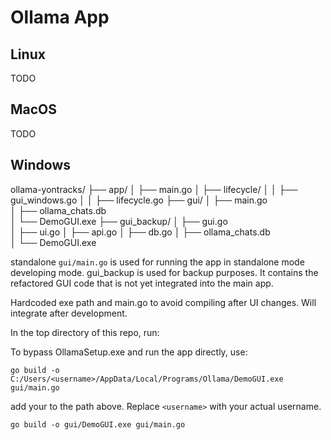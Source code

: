 # Ollama App

## Linux

TODO

## MacOS

TODO

## Windows
ollama-yontracks/
├── app/
│   ├── main.go
│   ├── lifecycle/
│   │   ├── gui_windows.go
│   │   ├── lifecycle.go
├── gui/
│   ├── main.go   
│   ├── ollama_chats.db            
│   └── DemoGUI.exe 
├── gui_backup/
│   ├── gui.go   
│   ├── ui.go 
│   ├── api.go
│   ├── db.go 
│   ├── ollama_chats.db          
│   └── DemoGUI.exe 

standalone `gui/main.go` is used for running the app in standalone mode developing mode. 
gui_backup is used for backup purposes. It contains the refactored GUI code that is not yet integrated into the main app. 


Hardcoded exe path and main.go to avoid compiling after UI changes. Will integrate after development.

In the top directory of this repo, run:


To bypass OllamaSetup.exe and run the app directly, use:

```
go build -o C:/Users/<username>/AppData/Local/Programs/Ollama/DemoGUI.exe gui/main.go
```
add your <username> to the path above. Replace `<username>` with your actual username.

```
go build -o gui/DemoGUI.exe gui/main.go
```